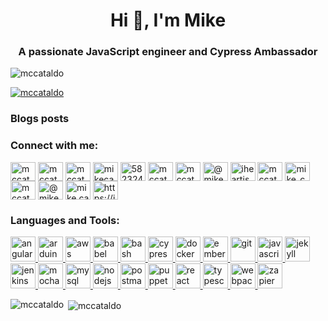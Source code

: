 <h1 align="center">Hi 👋, I'm Mike</h1>
<h3 align="center">A passionate JavaScript engineer and Cypress Ambassador</h3>

<p align="left"> <img src="https://komarev.com/ghpvc/?username=mccataldo&label=Profile%20views&color=0e75b6&style=flat" alt="mccataldo" /> </p>

<p align="left"> <a href="https://twitter.com/mccataldo" target="blank"><img src="https://img.shields.io/twitter/follow/mccataldo?logo=twitter&style=for-the-badge" alt="mccataldo" /></a> </p>

### Blogs posts
<!-- BLOG-POST-LIST:START -->
<!-- BLOG-POST-LIST:END -->

<h3 align="left">Connect with me:</h3>
<p align="left">
<a href="https://codepen.io/mccataldo" target="blank"><img align="center" src="https://cdn.jsdelivr.net/npm/simple-icons@3.0.1/icons/codepen.svg" alt="mccataldo" height="30" width="40" /></a>
<a href="https://dev.to/mccataldo" target="blank"><img align="center" src="https://cdn.jsdelivr.net/npm/simple-icons@3.0.1/icons/dev-dot-to.svg" alt="mccataldo" height="30" width="40" /></a>
<a href="https://twitter.com/mccataldo" target="blank"><img align="center" src="https://cdn.jsdelivr.net/npm/simple-icons@3.0.1/icons/twitter.svg" alt="mccataldo" height="30" width="40" /></a>
<a href="https://linkedin.com/in/mikecataldo" target="blank"><img align="center" src="https://cdn.jsdelivr.net/npm/simple-icons@3.0.1/icons/linkedin.svg" alt="mikecataldo" height="30" width="40" /></a>
<a href="https://stackoverflow.com/users/5823244" target="blank"><img align="center" src="https://cdn.jsdelivr.net/npm/simple-icons@3.0.1/icons/stackoverflow.svg" alt="5823244" height="30" width="40" /></a>
<a href="https://codesandbox.com/mccataldo" target="blank"><img align="center" src="https://cdn.jsdelivr.net/npm/simple-icons@3.0.1/icons/codesandbox.svg" alt="mccataldo" height="30" width="40" /></a>
<a href="https://kaggle.com/mccataldo" target="blank"><img align="center" src="https://cdn.jsdelivr.net/npm/simple-icons@3.0.1/icons/kaggle.svg" alt="mccataldo" height="30" width="40" /></a>
<a href="https://medium.com/@mike.cataldo" target="blank"><img align="center" src="https://cdn.jsdelivr.net/npm/simple-icons@3.0.1/icons/medium.svg" alt="@mike.cataldo" height="30" width="40" /></a>
<a href="https://www.youtube.com/c/iheartjs" target="blank"><img align="center" src="https://cdn.jsdelivr.net/npm/simple-icons@3.0.1/icons/youtube.svg" alt="iheartjs" height="30" width="40" /></a>
<a href="https://www.codechef.com/users/mccataldo" target="blank"><img align="center" src="https://cdn.jsdelivr.net/npm/simple-icons@3.1.0/icons/codechef.svg" alt="mccataldo" height="30" width="40" /></a>
<a href="https://www.hackerrank.com/mike_cataldo" target="blank"><img align="center" src="https://cdn.jsdelivr.net/npm/simple-icons@3.0.1/icons/hackerrank.svg" alt="mike_cataldo" height="30" width="40" /></a>
<a href="https://www.leetcode.com/mccataldo" target="blank"><img align="center" src="https://cdn.jsdelivr.net/npm/simple-icons@3.0.1/icons/leetcode.svg" alt="mccataldo" height="30" width="40" /></a>
<a href="https://www.hackerearth.com/@mike.cataldo" target="blank"><img align="center" src="https://cdn.jsdelivr.net/npm/simple-icons@3.0.1/icons/hackerearth.svg" alt="@mike.cataldo" height="30" width="40" /></a>
<a href="https://www.topcoder.com/members/mike.cataldo" target="blank"><img align="center" src="https://cdn.jsdelivr.net/npm/simple-icons@3.0.1/icons/topcoder.svg" alt="mike.cataldo" height="30" width="40" /></a>
<a href="/https://iheartjs.dev/rss" target="blank"><img align="center" src="https://cdn.jsdelivr.net/npm/simple-icons@3.0.1/icons/rss.svg" alt="https://iheartjs.dev/rss" height="30" width="40" /></a>
</p>

<h3 align="left">Languages and Tools:</h3>
<p align="left"> <a href="https://angular.io" target="_blank"> <img src="https://devicons.github.io/devicon/devicon.git/icons/angularjs/angularjs-original.svg" alt="angularjs" width="40" height="40"/> </a> <a href="https://www.arduino.cc/" target="_blank"> <img src="https://cdn.worldvectorlogo.com/logos/arduino-1.svg" alt="arduino" width="40" height="40"/> </a> <a href="https://aws.amazon.com" target="_blank"> <img src="https://devicons.github.io/devicon/devicon.git/icons/amazonwebservices/amazonwebservices-original-wordmark.svg" alt="aws" width="40" height="40"/> </a> <a href="https://babeljs.io/" target="_blank"> <img src="https://www.vectorlogo.zone/logos/babeljs/babeljs-icon.svg" alt="babel" width="40" height="40"/> </a> <a href="https://www.gnu.org/software/bash/" target="_blank"> <img src="https://www.vectorlogo.zone/logos/gnu_bash/gnu_bash-icon.svg" alt="bash" width="40" height="40"/> </a> <a href="https://www.cypress.io" target="_blank"> <img src="https://raw.githubusercontent.com/simple-icons/simple-icons/6e46ec1fc23b60c8fd0d2f2ff46db82e16dbd75f/icons/cypress.svg" alt="cypress" width="40" height="40"/> </a> <a href="https://www.docker.com/" target="_blank"> <img src="https://devicons.github.io/devicon/devicon.git/icons/docker/docker-original-wordmark.svg" alt="docker" width="40" height="40"/> </a> <a href="https://emberjs.com/" target="_blank"> <img src="https://devicons.github.io/devicon/devicon.git/icons/ember/ember-original-wordmark.svg" alt="ember" width="40" height="40"/> </a> <a href="https://git-scm.com/" target="_blank"> <img src="https://www.vectorlogo.zone/logos/git-scm/git-scm-icon.svg" alt="git" width="40" height="40"/> </a> <a href="https://developer.mozilla.org/en-US/docs/Web/JavaScript" target="_blank"> <img src="https://devicons.github.io/devicon/devicon.git/icons/javascript/javascript-original.svg" alt="javascript" width="40" height="40"/> </a> <a href="https://jekyllrb.com/" target="_blank"> <img src="https://www.vectorlogo.zone/logos/jekyllrb/jekyllrb-icon.svg" alt="jekyll" width="40" height="40"/> </a> <a href="https://www.jenkins.io" target="_blank"> <img src="https://www.vectorlogo.zone/logos/jenkins/jenkins-icon.svg" alt="jenkins" width="40" height="40"/> </a> <a href="https://mochajs.org" target="_blank"> <img src="https://www.vectorlogo.zone/logos/mochajs/mochajs-icon.svg" alt="mocha" width="40" height="40"/> </a> <a href="https://www.mysql.com/" target="_blank"> <img src="https://devicons.github.io/devicon/devicon.git/icons/mysql/mysql-original-wordmark.svg" alt="mysql" width="40" height="40"/> </a> <a href="https://nodejs.org" target="_blank"> <img src="https://devicons.github.io/devicon/devicon.git/icons/nodejs/nodejs-original-wordmark.svg" alt="nodejs" width="40" height="40"/> </a> <a href="https://postman.com" target="_blank"> <img src="https://www.vectorlogo.zone/logos/getpostman/getpostman-icon.svg" alt="postman" width="40" height="40"/> </a> <a href="https://github.com/puppeteer/puppeteer" target="_blank"> <img src="https://www.vectorlogo.zone/logos/pptrdev/pptrdev-official.svg" alt="puppeteer" width="40" height="40"/> </a> <a href="https://reactjs.org/" target="_blank"> <img src="https://devicons.github.io/devicon/devicon.git/icons/react/react-original-wordmark.svg" alt="react" width="40" height="40"/> </a> <a href="https://www.typescriptlang.org/" target="_blank"> <img src="https://devicons.github.io/devicon/devicon.git/icons/typescript/typescript-original.svg" alt="typescript" width="40" height="40"/> </a> <a href="https://webpack.js.org" target="_blank"> <img src="https://devicons.github.io/devicon/devicon.git/icons/webpack/webpack-original.svg" alt="webpack" width="40" height="40"/> </a> <a href="https://zapier.com" target="_blank"> <img src="https://www.vectorlogo.zone/logos/zapier/zapier-icon.svg" alt="zapier" width="40" height="40"/> </a> </p>

<p><img align="left" src="https://github-readme-stats.vercel.app/api/top-langs?username=mccataldo&show_icons=true&theme=dark&locale=en&layout=compact" alt="mccataldo" /></p>

<p>&nbsp;<img align="center" src="https://github-readme-stats.vercel.app/api?username=mccataldo&show_icons=true&locale=en" alt="mccataldo" /></p>
